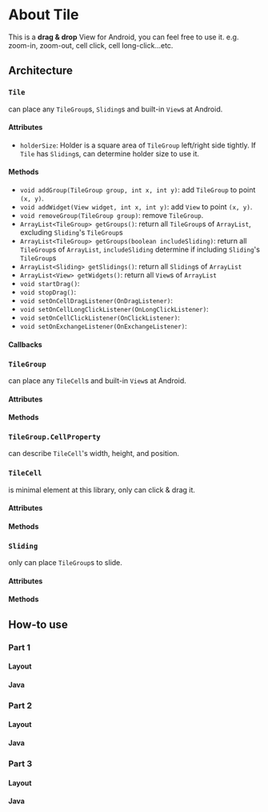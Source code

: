 # About Tile
This is a **drag & drop** View for Android, you can feel free to use it. e.g. zoom-in, zoom-out, cell click, cell long-click...etc.

## Architecture

### `Tile`
can place any `TileGroup`s, `Sliding`s and built-in `View`s at Android.
#### Attributes
* `holderSize`: Holder is a square area of `TileGroup` left/right side tightly. If `Tile` has `Sliding`s, can determine holder size to use it.

#### Methods
* `void addGroup(TileGroup group, int x, int y)`: add `TileGroup` to point `(x, y)`.
* `void addWidget(View widget, int x, int y)`: add `View` to point `(x, y)`.
* `void removeGroup(TileGroup group)`: remove `TileGroup`.
* `ArrayList<TileGroup> getGroups()`: return all `TileGroup`s of `ArrayList`, excluding `Sliding`'s `TileGroup`s
* `ArrayList<TileGroup> getGroups(boolean includeSliding)`: return all `TileGroup`s of `ArrayList`, `includeSliding` determine if including `Sliding`'s `TileGroup`s
* `ArrayList<Sliding> getSlidings()`: return all `Sliding`s of `ArrayList`
* `ArrayList<View> getWidgets()`: return all `View`s of `ArrayList`
* `void startDrag()`:
* `void stopDrag()`:
* `void setOnCellDragListener(OnDragListener)`:
* `void setOnCellLongClickListener(OnLongClickListener)`:
* `void setOnCellClickListener(OnClickListener)`:
* `void setOnExchangeListener(OnExchangeListener)`:
#### Callbacks

### `TileGroup`
can place any `TileCell`s and built-in `View`s at Android.
#### Attributes
#### Methods

### `TileGroup.CellProperty`
can describe `TileCell`'s width, height, and position.

### `TileCell`
is minimal element at this library, only can click & drag it.
#### Attributes
#### Methods

### `Sliding`
only can place `TileGroup`s to slide.
#### Attributes
#### Methods

## How-to use

### Part 1
#### Layout
#### Java

### Part 2
#### Layout
#### Java

### Part 3
#### Layout
#### Java